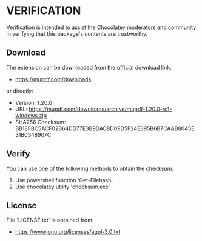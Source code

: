 # VERIFICATION
Verification is intended to assist the Chocolatey moderators and community in verifying that this package's contents are trustworthy.

## Download
The extension can be downloaded from the official download link:
- https://mupdf.com/downloads

or directly:
- Version: 1.20.0
- URL:     https://mupdf.com/downloads/archive/mupdf-1.20.0-rc1-windows.zip
- SHA256 Checksum: BB18FBC5ACF02B64DD77E3B9DAC8D09D5F24E395B6B7CAAB8045E31B0348907C

## Verify
You can use one of the following methods to obtain the checksum:
1. Use powershell function 'Get-Filehash'
2. Use chocolatey utility 'checksum.exe'


## License
File 'LICENSE.txt' is obtained from:
- https://www.gnu.org/licenses/agpl-3.0.txt
